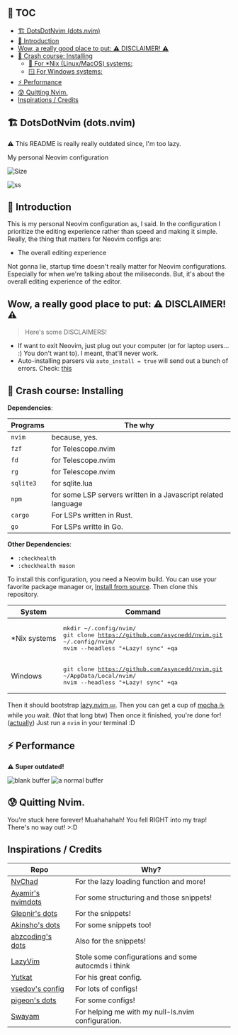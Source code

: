 <!--toc:start-->

## 📜 TOC

- [🏗️ DotsDotNvim (dots.nvim)](#%EF%B8%8F-dotsdotnvim-dotsnvim)
- [👋 Introduction](#-introduction)
- [Wow, a really good place to put: ⚠️ DISCLAIMER! ⚠️](#wow-a-really-good-place-to-put-️-disclaimer-️)
- [🤨 Crash course: Installing](#-crash-course-installing)
  - [🐧 For \*Nix (Linux/MacOS) systems:](#for-nix-linuxmacos-systems)
  - [🪟 For Windows systems:](#for-windows-systems)
- [⚡ Performance](#-performance)
- [😰 Quitting Nvim.](#-quitting-nvim)
- [Inspirations / Credits](#inspirations-credits)
<!--toc:end-->

## 🏗️ DotsDotNvim (dots.nvim)

:warning: This README is really really outdated since, I'm too lazy.

My personal Neovim configuration

![Size](https://img.shields.io/github/repo-size/asyncedd/dots.nvim?color=%23DDB6F2&label=SIZE&logo=codesandbox&style=for-the-badge&logoColor=D9E0EE&labelColor=302D41)

<!-- ![ss](https://i.imgur.com/5pSbIS4.png) -->

![ss](https://files.catbox.moe/bm96wl.png)

## 👋 Introduction

This is my personal Neovim configuration as, I said. In the configuration I
prioritize the editing experience rather than speed and making it simple.
Really, the thing that matters for Neovim configs are:

- The overall editing experience

Not gonna lie, startup time doesn't really matter for Neovim configurations. Especially for when we're talking about the miliseconds.
But, it's about the overall editing experience of the editor.

## Wow, a really good place to put: ⚠️ DISCLAIMER! ⚠️

> Here's some DISCLAIMERS!

- If want to exit Neovim, just plug out your computer (or for laptop users...
  :) You don't want to). I meant, that'll never work.
- Auto-installing parsers via `auto_install = true` will send out a bunch of errors. Check: [this](https://github.com/nvim-treesitter/nvim-treesitter/issues/4250)

## 🤨 Crash course: Installing

**Dependencies**:

| Programs  | The why                                                       |
| --------- | ------------------------------------------------------------- |
| `nvim`    | because, yes.                                                 |
| `fzf`     | for Telescope.nvim                                            |
| `fd`      | for Telescope.nvim                                            |
| `rg`      | for Telescope.nvim                                            |
| `sqlite3` | for sqlite.lua                                                |
| `npm`     | for some LSP servers written in a Javascript related language |
| `cargo`   | For LSPs written in Rust.                                     |
| `go`      | For LSPs writte in Go.                                        |

**Other Dependencies**:

- `:checkhealth`
- `:checkhealth mason`

To install this configuration, you need a Neovim build. You can use your
favorite package manager or,
[Install from source](https://dev.to/asyncedd/building-neovim-from-source-1794).
Then clone this repository.

| System        | Command                                                                                                                                             |
| ------------- | --------------------------------------------------------------------------------------------------------------------------------------------------- |
| \*Nix systems | <pre lang="bash">mkdir ~/.config/nvim/<br>git clone https://github.com/asycnedd/nvim.git ~/.config/nvim/<br>nvim --headless "+Lazy! sync" +qa</pre> |
| Windows       | <pre lang="powershell">git clone https://github.com/asyncedd/nvim.git ~/AppData/Local/nvim/<br>nvim --headless "+Lazy! sync" +qa</pre>              |

Then it should bootstrap [lazy.nvim 💤](https://github.com/folke/lazy.nvim).
Then you can get a cup of [mocha ☕](https://github.com/catppuccin/nvim) while
you wait. (Not that long btw) Then once it finished, you're done for! ([actually](https://github.com/asyncedd/dots.nvim#-quitting-nvim))
Just run a `nvim` in your terminal :D

## ⚡ Performance

**⚠️ Super outdated!**

![blank buffer](https://i.imgur.com/LelATuA.png)
![a normal buffer](https://i.imgur.com/Wc66GFP.png)

## 😰 Quitting Nvim.

You're stuck here forever! Muahahahah! You fell RIGHT into my trap! There's no
way out! >:D

## Inspirations / Credits

| Repo                                                                            | Why?                                                |
| ------------------------------------------------------------------------------- | --------------------------------------------------- |
| [NvChad](https://github.com/nvchad/nvchad)                                      | For the lazy loading function and more!             |
| [Ayamir's nvimdots](https://github.com/ayamir/nvimdots)                         | For some structuring and those snippets!            |
| [Glepnir's dots](https://github.com/glepnir/nvim)                               | For the snippets!                                   |
| [Akinsho's dots](https://github.com/akinsho/dotfiles/tree/nightly/.config/nvim) | For some snippets too!                              |
| [abzcoding's dots](https://github.com/abzcoding/lvim)                           | Also for the snippets!                              |
| [LazyVim](https://github.com/LazyVim/LazyVim)                                   | Stole some configurations and some autocmds i think |
| [Yutkat](https://www.youtube.com/@yukiuthman8358)                               | For his great config.                               |
| [vsedov's config](https://github.com/vsedov/nvim)                               | For lots of configs!                                |
| [pigeon's dots](https://github.com/backwardspy/dotfiles)                        | For some configs!                                   |
| [Swayam](https://github.com/Swayam25)                                           | For helping me with my null-ls.nvim configuration.  |
